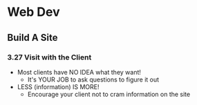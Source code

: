 # Web Dev

## Build A Site

### 3.27 Visit with the Client

- Most clients have NO IDEA what they want!
    - It's YOUR JOB to ask questions to figure it out
- LESS (information) IS MORE!
    - Encourage your client not to cram information on the site


